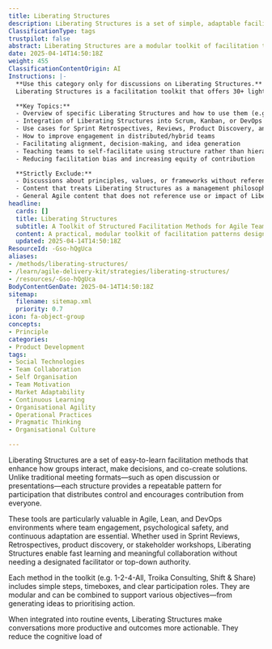 ```yaml
---
title: Liberating Structures
description: Liberating Structures is a set of simple, adaptable facilitation methods designed to make meetings more interactive, inclusive, and productive. Each structure replaces conventional habits like open discussion or status reporting with clear participation formats. Used across Agile, Lean, and organisational change initiatives, they provide structure without control, helping teams uncover insights and co-create better outcomes.
ClassificationType: tags
trustpilot: false
abstract: Liberating Structures are a modular toolkit of facilitation techniques used to structure team interactions, promote equal participation, and improve collaboration. Designed as plug-and-play alternatives to conventional meeting formats, each structure provides a clear pattern for group engagement, making them easy to learn and adapt. In Agile, Lean, and DevOps contexts, they support team self-organisation by enabling rapid idea generation, shared understanding, and collective decision-making. When applied intentionally, these methods enhance team effectiveness and help build a culture of trust and psychological safety—without requiring major changes to existing workflows.
date: 2025-04-14T14:50:18Z
weight: 455
ClassificationContentOrigin: AI
Instructions: |-
  **Use this category only for discussions on Liberating Structures.**
  Liberating Structures is a facilitation toolkit that offers 30+ lightweight methods to structure team interactions. These methods are especially useful for Scrum Masters, Agile Coaches, and leaders seeking to increase engagement, participation, and creative thinking in collaborative sessions.

  **Key Topics:**
  - Overview of specific Liberating Structures and how to use them (e.g., 1-2-4-All, Troika Consulting)
  - Integration of Liberating Structures into Scrum, Kanban, or DevOps practices
  - Use cases for Sprint Retrospectives, Reviews, Product Discovery, and Planning
  - How to improve engagement in distributed/hybrid teams
  - Facilitating alignment, decision-making, and idea generation
  - Teaching teams to self-facilitate using structure rather than hierarchy
  - Reducing facilitation bias and increasing equity of contribution

  **Strictly Exclude:**
  - Discussions about principles, values, or frameworks without reference to specific facilitation techniques
  - Content that treats Liberating Structures as a management philosophy or belief system
  - General Agile content that does not reference use or impact of Liberating Structures
headline:
  cards: []
  title: Liberating Structures
  subtitle: A Toolkit of Structured Facilitation Methods for Agile Teams
  content: A practical, modular toolkit of facilitation patterns designed to make team collaboration more inclusive and effective. Liberating Structures are easy to learn and use, and they help teams solve problems, generate ideas, and make better decisions—without relying on hierarchy or control.
  updated: 2025-04-14T14:50:18Z
ResourceId: -Gso-hQgUca
aliases:
- /methods/liberating-structures/
- /learn/agile-delivery-kit/strategies/liberating-structures/
- /resources/-Gso-hQgUca
BodyContentGenDate: 2025-04-14T14:50:18Z
sitemap:
  filename: sitemap.xml
  priority: 0.7
icon: fa-object-group
concepts:
- Principle
categories:
- Product Development
tags:
- Social Technologies
- Team Collaboration
- Self Organisation
- Team Motivation
- Market Adaptability
- Continuous Learning
- Organisational Agility
- Operational Practices
- Pragmatic Thinking
- Organisational Culture

---
```

Liberating Structures are a set of easy-to-learn facilitation methods that enhance how groups interact, make decisions, and co-create solutions. Unlike traditional meeting formats—such as open discussion or presentations—each structure provides a repeatable pattern for participation that distributes control and encourages contribution from everyone.

These tools are particularly valuable in Agile, Lean, and DevOps environments where team engagement, psychological safety, and continuous adaptation are essential. Whether used in Sprint Reviews, Retrospectives, product discovery, or stakeholder workshops, Liberating Structures enable fast learning and meaningful collaboration without needing a designated facilitator or top-down authority.

Each method in the toolkit (e.g. 1-2-4-All, Troika Consulting, Shift & Share) includes simple steps, timeboxes, and clear participation roles. They are modular and can be combined to support various objectives—from generating ideas to prioritising action.

When integrated into routine events, Liberating Structures make conversations more productive and outcomes more actionable. They reduce the cognitive load of
